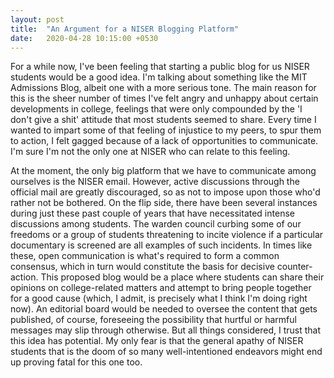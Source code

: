 ```yaml
---
layout: post
title:  "An Argument for a NISER Blogging Platform"
date:   2020-04-28 10:15:00 +0530
---
```


For a while now, I've been feeling that starting a public blog for us NISER students would be a good idea. I'm talking about something like the MIT Admissions Blog, albeit one with a more serious tone. The main reason for this is the sheer number of times I've felt angry and unhappy about certain developments in college, feelings that were only compounded by the 'I don't give a shit' attitude that most students seemed to share. Every time I wanted to impart some of that feeling of injustice to my peers, to spur them to action, I felt gagged because of a lack of opportunities to communicate.  I'm sure I'm not the only one at NISER who can relate to this feeling. 

At the moment, the only big platform that we have to communicate among ourselves is the NISER email. However, active discussions through the official mail are greatly discouraged, so as not to impose upon those who'd rather not be bothered. On the flip side, there have been several instances during just these past couple of years that have necessitated intense discussions among students. The warden council curbing some of our freedoms or a group of students threatening to incite violence if a particular documentary is screened are all examples of such incidents. In times like these, open communication is what's required to form a common consensus, which in turn would constitute the basis for decisive counter-action. This proposed blog would be a place where students can share their opinions on college-related matters and attempt to bring people together for a good cause (which, I admit, is precisely what I think I'm doing right now). An editorial board would be needed to oversee the content that gets published, of course, foreseeing the possibility that hurtful or harmful messages may slip through otherwise. But all things considered, I trust that this idea has potential. My only fear is that the general apathy of NISER students that is the doom of so many well-intentioned endeavors might end up proving fatal for this one too.